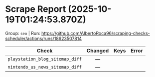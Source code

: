 # Scrape Report (2025-10-19T01:24:53.870Z)

Group: `seo`  |  Run: https://github.com/AlbertoRoca96/scraping-checks-scheduler/actions/runs/18623507814

| Check | Changed | Keys | Error |
|---|:---:|:--|:--|
| `playstation_blog_sitemap_diff` | — |  |  |
| `nintendo_us_news_sitemap_diff` | — |  |  |
